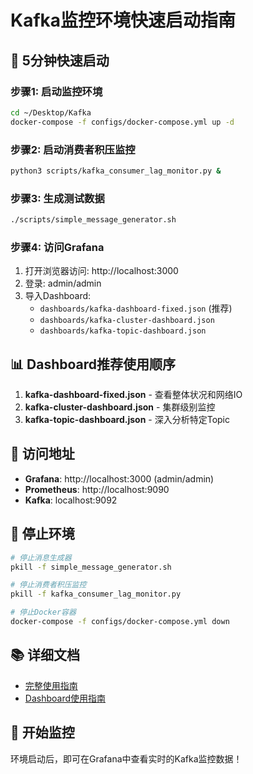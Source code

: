 # Kafka监控环境快速启动指南

## 🚀 5分钟快速启动

### 步骤1: 启动监控环境
```bash
cd ~/Desktop/Kafka
docker-compose -f configs/docker-compose.yml up -d
```

### 步骤2: 启动消费者积压监控
```bash
python3 scripts/kafka_consumer_lag_monitor.py &
```

### 步骤3: 生成测试数据
```bash
./scripts/simple_message_generator.sh
```

### 步骤4: 访问Grafana
1. 打开浏览器访问: http://localhost:3000
2. 登录: admin/admin
3. 导入Dashboard:
   - `dashboards/kafka-dashboard-fixed.json` (推荐)
   - `dashboards/kafka-cluster-dashboard.json`
   - `dashboards/kafka-topic-dashboard.json`

## 📊 Dashboard推荐使用顺序

1. **kafka-dashboard-fixed.json** - 查看整体状况和网络IO
2. **kafka-cluster-dashboard.json** - 集群级别监控
3. **kafka-topic-dashboard.json** - 深入分析特定Topic

## 🔗 访问地址
- **Grafana**: http://localhost:3000 (admin/admin)
- **Prometheus**: http://localhost:9090
- **Kafka**: localhost:9092

## 🛑 停止环境
```bash
# 停止消息生成器
pkill -f simple_message_generator.sh

# 停止消费者积压监控
pkill -f kafka_consumer_lag_monitor.py

# 停止Docker容器
docker-compose -f configs/docker-compose.yml down
```

## 📚 详细文档
- [完整使用指南](README.md)
- [Dashboard使用指南](docs/DASHBOARD-GUIDE.md)

## 🎉 开始监控
环境启动后，即可在Grafana中查看实时的Kafka监控数据！
